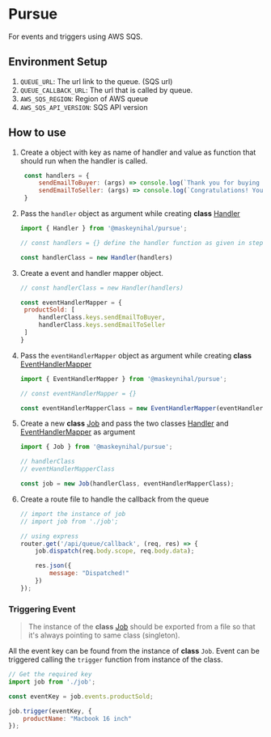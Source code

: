 # Pursue
For events and triggers using AWS SQS.

## Environment Setup
1. `QUEUE_URL`: The url link to the queue. (SQS url)
2. `QUEUE_CALLBACK_URL`: The url that is called by queue.
3. `AWS_SQS_REGION`: Region of AWS queue
4. `AWS_SQS_API_VERSION`: SQS API version

## How to use

1. Create a object with key as name of handler and value as function that should run when the handler is called. 
   ```js
    const handlers = {
        sendEmailToBuyer: (args) => console.log(`Thank you for buying the product: ${args.productName} with us.`),
        sendEmailToSeller: (args) => console.log(`Congratulations! Your product ${args.productName} is purchased.`)
    }
   ```
2. Pass the `handler` object as argument while creating **class** [Handler](src/providers/Handler.ts)
   ```js
   import { Handler } from '@maskeynihal/pursue';
   
   // const handlers = {} define the handler function as given in step 1.

   const handlerClass = new Handler(handlers)
   ```
3. Create a event and handler mapper object. 
   ```js
   // const handlerClass = new Handler(handlers)

   const eventHandlerMapper = {
    productSold: [
        handlerClass.keys.sendEmailToBuyer,
        handlerClass.keys.sendEmailToSeller
    ]
   }
   ```
4. Pass the `eventHandlerMapper` object as argument while creating **class** [EventHandlerMapper](src/providers/EventHandlerMapper.ts)
   ```js
   import { EventHandlerMapper } from '@maskeynihal/pursue';

   // const eventHandlerMapper = {}

   const eventHandlerMapperClass = new EventHandlerMapper(eventHandlerMapper)
   ```
5. Create a new **class** [Job](src/providers/Jobs.ts) and pass the two classes [Handler](src/providers/Handler.ts) and [EventHandlerMapper](src/providers/EventHandlerMapper.ts) as argument
    ```js
    import { Job } from '@maskeynihal/pursue';

    // handlerClass
    // eventHandlerMapperClass

    const job = new Job(handlerClass, eventHandlerMapperClass);
    ```

6. Create a route file to handle the callback from the queue
    ```js
    // import the instance of job
    // import job from './job';

    // using express
    router.get('/api/queue/callback', (req, res) => {
        job.dispatch(req.body.scope, req.body.data);

        res.json({
            message: "Dispatched!"
        })
    });
    ```

### Triggering Event
> The instance of the **class** [Job](src/providers/Jobs.ts) should be exported from a file so that it's always pointing to same class (singleton). 

All the event key can be found from the instance of **class** `Job`. Event can be triggered calling the `trigger` function from instance of the class.

```js
// Get the required key
import job from './job';

const eventKey = job.events.productSold;

job.trigger(eventKey, {
    productName: "Macbook 16 inch"
});
```